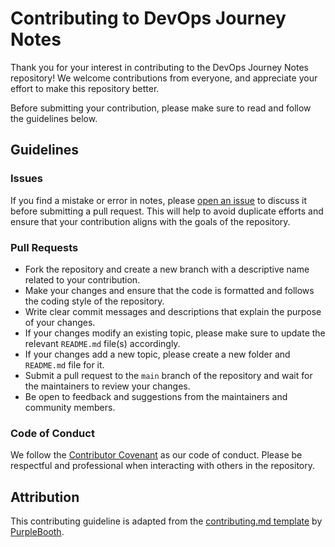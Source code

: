 # Contributing to DevOps Journey Notes

Thank you for your interest in contributing to the DevOps Journey Notes repository! We welcome contributions from everyone, and appreciate your effort to make this repository better.

Before submitting your contribution, please make sure to read and follow the guidelines below.

## Guidelines

### Issues

If you find a mistake or error in notes, please [open an issue](https://github.com/YogeshxSaini/DevOps-Journey-Notes/issues) to discuss it before submitting a pull request. This will help to avoid duplicate efforts and ensure that your contribution aligns with the goals of the repository.

### Pull Requests

- Fork the repository and create a new branch with a descriptive name related to your contribution.
- Make your changes and ensure that the code is formatted and follows the coding style of the repository.
- Write clear commit messages and descriptions that explain the purpose of your changes.
- If your changes modify an existing topic, please make sure to update the relevant `README.md` file(s) accordingly.
- If your changes add a new topic, please create a new folder and `README.md` file for it.
- Submit a pull request to the `main` branch of the repository and wait for the maintainers to review your changes.
- Be open to feedback and suggestions from the maintainers and community members.

### Code of Conduct

We follow the [Contributor Covenant](https://www.contributor-covenant.org/version/2/0/code_of_conduct/) as our code of conduct. Please be respectful and professional when interacting with others in the repository.

## Attribution

This contributing guideline is adapted from the [contributing.md template](https://gist.github.com/PurpleBooth/b24679402957c63ec426) by [PurpleBooth](https://github.com/PurpleBooth).
